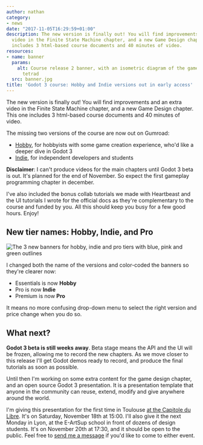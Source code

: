 ```yaml
---
author: nathan
category:
- news
date: "2017-11-05T16:29:59+01:00"
description: The new version is finally out! You will find improvements and an extra
  video in the Finite State Machine chapter, and a new Game Design chapter. This one
  includes 3 html-based course documents and 40 minutes of video.
resources:
- name: banner
  params:
    alt: Course release 2 banner, with an isometric diagram of the game's elemental
      tetrad
  src: banner.jpg
title: 'Godot 3 course: Hobby and Indie versions out in early access'
---
```



The new version is finally out! You will find improvements and an extra video in the Finite State Machine chapter, and a new Game Design chapter. This one includes 3 html-based course documents and 40 minutes of video.

The missing two versions of the course are now out on Gumroad:

- [Hobby](//gumroad.com/l/vmPA), for hobbyists with some game creation experience, who'd like a deeper dive in Godot 3
- [Indie](//gumroad.com/l/XEULZ), for independent developers and students

**Disclaimer**: I can't produce videos for the main chapters until Godot 3 beta is out. It's planned for the end of November. So expect the first gameplay programming chapter in december.

I've also included the bonus collab tutorials we made with Heartbeast and the UI tutorials I wrote for the official docs as they're complementary to the course and funded by you. All this should keep you busy for a few good hours. Enjoy!

## New tier names: Hobby, Indie, and Pro

![The 3 new banners for hobby, indie and pro tiers with blue, pink and green outlines](new-gumroad-banners.png)

I changed both the name of the versions and color-coded the banners so they're clearer now:

- Essentials is now **Hobby**
- Pro is now **Indie**
- Premium is now **Pro**

It means no more confusing drop-down menu to select the right version and price change when you do so.

## What next?

**Godot 3 beta is still weeks away**. Beta stage means the API and the UI will be frozen, allowing me to record the new chapters. As we move closer to this release I'll get Godot demos ready to record, and produce the final tutorials as soon as possible.

Until then I'm working on some extra content for the game design chapter, and an open source Godot 3 presentation. It is a presentation template that anyone in the community can reuse, extend, modify and give anywhere around the world.

I'm giving this presentation for the first time in Toulouse [at the Capitole du Libre](//2017.capitoledulibre.org/programme/#developpez-des-jeux-video-pros-a-laide-du-libre). It's on Saturday, November 18th at 15:00. I'll also give it the next Monday in Lyon, at the E-ArtSup school in front of dozens of design students. It's on November 20th at 17:30, and it should be open to the public. Feel free to [send me a message](//twitter.com/NathanGDQuest) if you'd like to come to either event.
